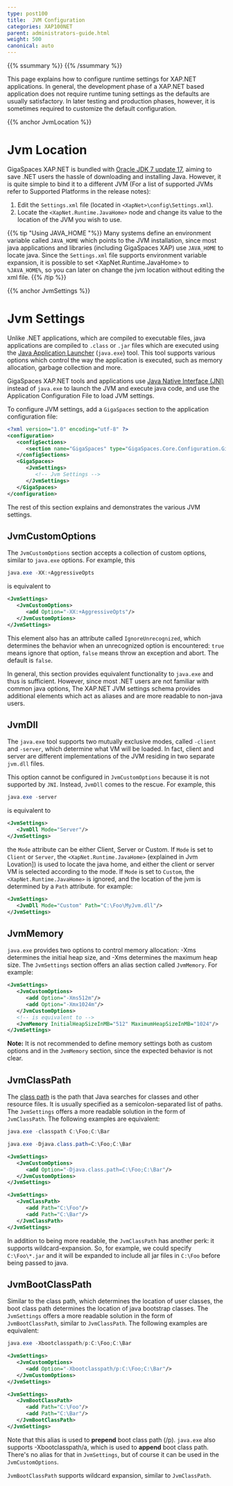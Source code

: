 ```yaml
---
type: post100
title:  JVM Configuration
categories: XAP100NET
parent: administrators-guide.html
weight: 500
canonical: auto
---
```


{{% ssummary %}} {{% /ssummary %}}

This page explains how to configure runtime settings for XAP.NET applications. In general, the development phase of a XAP.NET based application does not require runtime tuning settings as the defaults are usually satisfactory. In later testing and production phases, however, it is sometimes required to customize the default configuration.

{{% anchor JvmLocation %}}

# Jvm Location

GigaSpaces XAP.NET is bundled with [Oracle JDK 7 update 17](http://www.oracle.com/technetwork/java/javase/downloads/index-jsp-138363.html), aiming to save .NET users the hassle of downloading and installing Java. However, it is quite simple to bind it to a different JVM (For a list of supported JVMs refer to Supported Platforms in the release notes):

1. Edit the `Settings.xml` file (located in `<XapNet>\config\Settings.xml`).
2. Locate the `<XapNet.Runtime.JavaHome>` node and change its value to the location of the JVM you wish to use.

{{% tip "Using JAVA_HOME "%}}
Many systems define an environment variable called `JAVA_HOME` which points to the JVM installation, since most java applications and libraries (including GigaSpaces XAP) use `JAVA_HOME` to locate java. Since the `Settings.xml` file supports environment variable expansion, it is possible to set <XapNet.Runtime.JavaHome> to `%JAVA_HOME%`, so you can later on change the jvm location without editing the xml file.
{{% /tip %}}

{{% anchor JvmSettings %}}

# Jvm Settings

Unlike .NET applications, which are compiled to executable files, java applications are compiled to `.class` or `.jar` files which are executed using the [Java Application Launcher](http://java.sun.com/javase/6/docs/technotes/tools/windows/java.html) (`java.exe`) tool. This tool supports various options which control the way the application is executed, such as memory allocation, garbage collection and more.

GigaSpaces XAP.NET tools and applications use [Java Native Interface (JNI)](http://java.sun.com/javase/6/docs/technotes/guides/jni/index.html) instead of `java.exe` to launch the JVM and execute java code, and use the Application Configuration File to load JVM settings.

To configure JVM settings, add a `GigaSpaces` section to the application configuration file:


```xml
<?xml version="1.0" encoding="utf-8" ?>
<configuration>
   <configSections>
      <section name="GigaSpaces" type="GigaSpaces.Core.Configuration.GigaSpacesCoreConfiguration, GigaSpaces.Core"/>
   </configSections>
   <GigaSpaces>
      <JvmSettings>
         <!-- Jvm Settings -->
      </JvmSettings>
   </GigaSpaces>
</configuration>
```

The rest of this section explains and demonstrates the various JVM settings.

## JvmCustomOptions

The `JvmCustomOptions` section accepts a collection of custom options, similar to `java.exe` options. For example, this


```java
java.exe -XX:+AggressiveOpts
```

is equivalent to


```xml
<JvmSettings>
   <JvmCustomOptions>
      <add Option="-XX:+AggressiveOpts"/>
   </JvmCustomOptions>
</JvmSettings>
```

This element also has an attribute called `IgnoreUnrecognized`, which determines the behavior when an unrecognized option is encountered: `true` means ignore that option, `false` means throw an exception and abort. The default is `false`.

In general, this section provides equivalent functionality to `java.exe` and thus is sufficient. However, since most .NET users are not familiar with common java options, The XAP.NET JVM settings schema provides additional elements which act as aliases and are more readable to non-java users.

## JvmDll

The `java.exe` tool supports two mutually exclusive modes, called `-client` and `-server`, which determine what VM will be loaded. In fact, client and server are different implementations of the JVM residing in two separate `jvm.dll` files.

This option cannot be configured in `JvmCustomOptions` because it is not supported by `JNI`. Instead, `JvmDll` comes to the rescue. For example, this


```java
java.exe -server
```

is equivalent to


```xml
<JvmSettings>
   <JvmDll Mode="Server"/>
</JvmSettings>
```

the `Mode` attribute can be either Client, Server or Custom.
If `Mode` is set to `Client` or `Server`, the `<XapNet.Runtime.JavaHome>` (explained in Jvm Lovation]) is used to locate the java home, and either the client or server VM is selected according to the mode.
If `Mode` is set to `Custom`, the `<XapNet.Runtime.JavaHome>` is ignored, and the location of the jvm is determined by a `Path` attribute. for example:


```xml
<JvmSettings>
   <JvmDll Mode="Custom" Path="C:\Foo\MyJvm.dll"/>
</JvmSettings>
```

## JvmMemory

`java.exe` provides two options to control memory allocation: -Xms determines the initial heap size, and -Xms determines the maximum heap size. The `JvmSettings` section offers an alias section called `JvmMemory`. For example:

```xml
<JvmSettings>
   <JvmCustomOptions>
      <add Option="-Xms512m"/>
      <add Option="-Xmx1024m"/>
   </JvmCustomOptions>
   <!-- is equivalent to -->
   <JvmMemory InitialHeapSizeInMB="512" MaximumHeapSizeInMB="1024"/>
</JvmSettings>
```

**Note:** It is not recommended to define memory settings both as custom options and in the `JvmMemory` section, since the expected behavior is not clear.

## JvmClassPath

The [class path](http://java.sun.com/javase/6/docs/technotes/tools/windows/classpath.html) is the path that Java searches for classes and other resource files. It is usually specified as a semicolon-separated list of paths. The `JvmSettings` offers a more readable solution in the form of `JvmClassPath`. The following examples are equivalent:


```java
java.exe -classpath C:\Foo;C:\Bar
```


```java
java.exe -Djava.class.path=C:\Foo;C:\Bar
```


```xml
<JvmSettings>
   <JvmCustomOptions>
      <add Option="-Djava.class.path=C:\Foo;C:\Bar"/>
   </JvmCustomOptions>
</JvmSettings>
```


```xml
<JvmSettings>
   <JvmClassPath>
      <add Path="C:\Foo"/>
      <add Path="C:\Bar"/>
   </JvmClassPath>
</JvmSettings>
```

In addition to being more readable, the `JvmClassPath` has another perk: it supports wildcard-expansion. So, for example, we could specify `C:\Foo\*.jar` and it will be expanded to include all jar files in `C:\Foo` before being passed to java.

## JvmBootClassPath

Similar to the class path, which determines the location of user classes, the boot class path determines the location of java bootstrap classes. The `JvmSettings` offers a more readable solution in the form of `JvmBootClassPath`, similar to `JvmClassPath`. The following examples are equivalent:


```java
java.exe -Xbootclasspath/p:C:\Foo;C:\Bar
```


```xml
<JvmSettings>
   <JvmCustomOptions>
      <add Option="-Xbootclasspath/p:C:\Foo;C:\Bar"/>
   </JvmCustomOptions>
</JvmSettings>
```


```xml
<JvmSettings>
   <JvmBootClassPath>
      <add Path="C:\Foo"/>
      <add Path="C:\Bar"/>
   </JvmBootClassPath>
</JvmSettings>
```

Note that this alias is used to **prepend** boot class path (/p). `java.exe` also supports -Xbootclasspath/a, which is used to **append** boot class path. There's no alias for that in `JvmSettings`, but of course it can be used in the `JvmCustomOptions`.

`JvmBootClassPath` supports wildcard expansion, similar to `JvmClassPath`.
